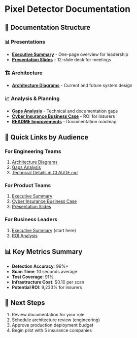 # Pixel Detector Documentation

## 📁 Documentation Structure

### 📊 Presentations
- **[Executive Summary](./presentations/EXECUTIVE_SUMMARY.md)** - One-page overview for leadership
- **[Presentation Slides](./presentations/PRESENTATION_SLIDES.md)** - 12-slide deck for meetings

### 🏗️ Architecture
- **[Architecture Diagrams](./architecture/ARCHITECTURE_DIAGRAM.md)** - Current and future system design

### 📈 Analysis & Planning
- **[Gaps Analysis](./analysis/GAPS_ANALYSIS.md)** - Technical and documentation gaps
- **[Cyber Insurance Business Case](./analysis/CYBER_INSURANCE_BUSINESS_CASE.md)** - ROI for insurers
- **[README Improvements](./analysis/README_IMPROVEMENTS.md)** - Documentation roadmap

## 🎯 Quick Links by Audience

### For Engineering Teams
1. [Architecture Diagrams](./architecture/ARCHITECTURE_DIAGRAM.md)
2. [Gaps Analysis](./analysis/GAPS_ANALYSIS.md)
3. [Technical Details in CLAUDE.md](../CLAUDE.md)

### For Product Teams  
1. [Executive Summary](./presentations/EXECUTIVE_SUMMARY.md)
2. [Cyber Insurance Business Case](./analysis/CYBER_INSURANCE_BUSINESS_CASE.md)
3. [Presentation Slides](./presentations/PRESENTATION_SLIDES.md)

### For Business Leaders
1. [Executive Summary](./presentations/EXECUTIVE_SUMMARY.md) (start here)
2. [ROI Analysis](./analysis/CYBER_INSURANCE_BUSINESS_CASE.md#roi-for-insurance-companies)

## 📊 Key Metrics Summary

- **Detection Accuracy**: 99%+
- **Scan Time**: 10 seconds average
- **Test Coverage**: 91%
- **Infrastructure Cost**: $0.10 per scan
- **Potential ROI**: 9,233% for insurers

## 🚀 Next Steps

1. Review documentation for your role
2. Schedule architecture review (engineering)
3. Approve production deployment budget
4. Begin pilot with 5 insurance companies